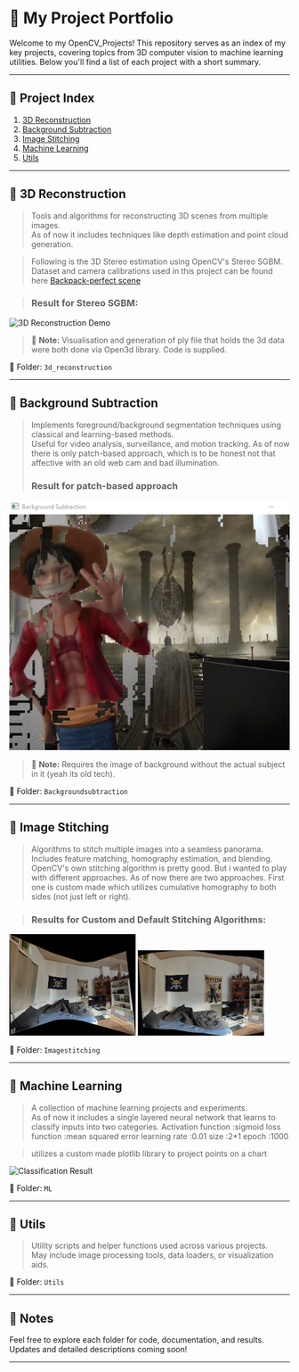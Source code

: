 # 🧠 My Project Portfolio

Welcome to my OpenCV_Projects! This repository serves as an index of my key projects, covering topics from 3D computer vision to machine learning utilities. Below you'll find a list of each project with a short summary.

---

## 📁 Project Index

1. [3D Reconstruction](#-3d-reconstruction)
2. [Background Subtraction](#-background-subtraction)
3. [Image Stitching](#-image-stitching)
4. [Machine Learning](#-machine-learning)
5. [Utils](#-utils)

---

## 🔷 3D Reconstruction

> Tools and algorithms for reconstructing 3D scenes from multiple images.  
As of now it includes techniques like depth estimation and point cloud generation.

> Following is the 3D Stereo estimation using OpenCV's Stereo SGBM. Dataset and camera calibrations used in this project can be found here [Backpack-perfect scene](https://vision.middlebury.edu/stereo/data/scenes2014/datasets/Backpack-perfect/) 

> ### Result for Stereo SGBM:
<img src="OpenCV_Projects/Resources/3dstereo.gif" alt="3D Reconstruction Demo" width="600"/>

> 📌 **Note:** Visualisation and generation of ply file that holds the 3d data were both done via Open3d library. Code is supplied.


📂 Folder: `3d_reconstruction`

---

## 🔶 Background Subtraction

> Implements foreground/background segmentation techniques using classical and learning-based methods.  
Useful for video analysis, surveillance, and motion tracking.
> As of now there is only patch-based approach, which is to be honest not that affective with an old web cam and bad illumination.
> ### Result for patch-based approach
<img src="OpenCV_Projects/Resources/background_subt_patch_result.png" alt="Background Subtraction (Patch Based)" width="600"/>

> 📌 **Note:** Requires the image of background without the actual subject in it (yeah its old tech).

📂 Folder: `Backgroundsubtraction`

---

## 🧵 Image Stitching

> Algorithms to stitch multiple images into a seamless panorama.  
Includes feature matching, homography estimation, and blending.
> OpenCV's own stitching algorithm is pretty good. But i wanted to play with different approaches.
> As of now there are two approaches. First one is custom made which utilizes cumulative homography to both sides (not just left or right).

> ### Results for Custom and Default Stitching Algorithms:
<p float = "left">
  <img src="OpenCV_Projects/Resources/Panorama/panorama_custom.jpg" alt="Custom" width="45%"/>
  <img src="OpenCV_Projects/Resources/Panorama/panorama_default.jpg" alt="Default" width="45%"/>
</p>

📂 Folder: `Imagestitching`

---

## 🧠 Machine Learning

> A collection of machine learning projects and experiments.  
As of now it includes a single layered neural network that learns to classify inputs into two categories.
> Activation function       :sigmoid
 loss function              :mean squared error
 learning rate              :0.01
 size                       :2*1
 epoch                      :1000

> utilizes a custom made plotlib library to project points on a chart

<img src="OpenCV_Projects/Resources/NeuralNetworkResult_with_CustomPlotlib.jpg" alt="Classification Result" width="600"/>

📂 Folder: `ML`

---

## 🧰 Utils

> Utility scripts and helper functions used across various projects.  
May include image processing tools, data loaders, or visualization aids.

📂 Folder: `Utils`

---

## 📌 Notes

Feel free to explore each folder for code, documentation, and results.  
Updates and detailed descriptions coming soon!

---
